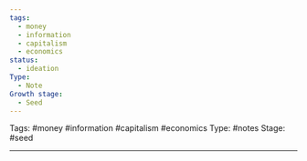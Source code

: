 ```yaml
---
tags:
  - money
  - information
  - capitalism
  - economics
status:
  - ideation
Type:
  - Note
Growth stage:
  - Seed
---
```

Tags: #money #information #capitalism #economics 
Type:  #notes 
Stage: #seed 


--- 


